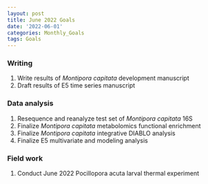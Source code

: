```yaml
---
layout: post
title: June 2022 Goals
date: '2022-06-01'
categories: Monthly_Goals
tags: Goals
---
```

### Writing 
1. Write results of *Montipora capitata* development manuscript  
2. Draft results of E5 time series manuscript

### Data analysis     
1. Resequence and reanalyze test set of *Montipora capitata* 16S  
2. Finalize *Montipora capitata* metabolomics functional enrichment  
3. Finalize *Montipora capitata* integrative DIABLO analysis 
4. Finalize E5 multivariate and modeling analysis     

### Field work
1. Conduct June 2022 Pocillopora acuta larval thermal experiment   